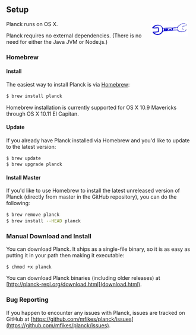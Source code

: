 ## Setup

<img width="100" align="right" style="margin: 0ex 1em" src="img/setup.jpg">
Planck runs on OS X. 

Planck requires no external dependencies. (There is no need for either the Java JVM or Node.js.)

### Homebrew

#### Install

The easiest way to install Planck is via [Homebrew](http://brew.sh):

```sh
$ brew install planck
```

Homebrew installation is currently supported for OS X 10.9 Mavericks through OS X 10.11 El Capitan.

#### Update

If you already have Planck installed via Homebrew and you'd like to update to the latest version:

```
$ brew update
$ brew upgrade planck
```

#### Install Master

If you'd like to use Homebrew to install the latest unreleased version of Planck (directly from master in the GitHub repository), you can do the following:

```sh
$ brew remove planck
$ brew install --HEAD planck
```

### Manual Download and Install

You can download Planck. It ships as a single-file binary, so it is as easy as putting it in your path then making it executable:

```
$ chmod +x planck
```

You can download Planck binaries (including older releases) at [http://planck-repl.org/download.html](download.html).

### Bug Reporting

If you happen to encounter any issues with Planck, issues are tracked on GitHub at [https://github.com/mfikes/planck/issues](https://github.com/mfikes/planck/issues).
